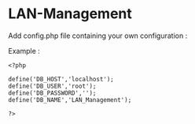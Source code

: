 # LAN-Management 
Add config.php file containing your own configuration :

Example : 

```
<?php

define('DB_HOST','localhost');
define('DB_USER','root');
define('DB_PASSWORD','');
define('DB_NAME','LAN_Management');

?>
```
